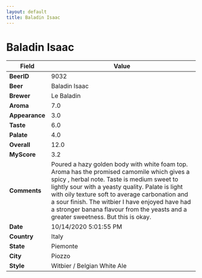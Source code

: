 ```yaml
---
layout: default
title: Baladin Isaac
---
```


# Baladin Isaac

| Field         | Value     |
|---------------|-----------|
| **BeerID** | 9032 |
| **Beer** | Baladin Isaac |
| **Brewer** | Le Baladin |
| **Aroma** | 7.0 |
| **Appearance** | 3.0 |
| **Taste** | 6.0 |
| **Palate** | 4.0 |
| **Overall** | 12.0 |
| **MyScore** | 3.2 |
| **Comments** | Poured a hazy golden body with white foam top.  Aroma has the promised camomile which gives a spicy , herbal note. Taste is medium sweet to lightly sour with a yeasty quality. Palate is light with oily texture soft to average carbonation and a sour finish. The witbier I have enjoyed have had a stronger banana flavour from the yeasts and a greater sweetness. But this is okay. |
| **Date** | 10/14/2020 5:01:55 PM |
| **Country** | Italy |
| **State** | Piemonte |
| **City** | Piozzo |
| **Style** | Witbier / Belgian White Ale |
